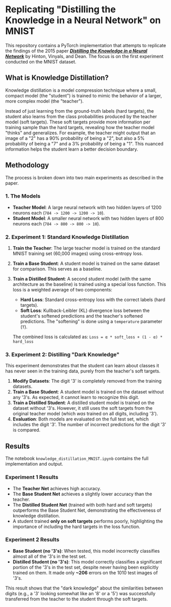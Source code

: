# Replicating "Distilling the Knowledge in a Neural Network" on MNIST

This repository contains a PyTorch implementation that attempts to replicate the findings of the 2015 paper [***Distilling the Knowledge in a Neural Network***](https://arxiv.org/pdf/1503.02531) by Hinton, Vinyals, and Dean. The focus is on the first experiment conducted on the MNIST dataset.

## What is Knowledge Distillation?

Knowledge distillation is a model compression technique where a small, compact model (the "student") is trained to mimic the behavior of a larger, more complex model (the "teacher").

Instead of just learning from the ground-truth labels (hard targets), the student also learns from the class probabilities produced by the teacher model (soft targets). These soft targets provide more information per training sample than the hard targets, revealing how the teacher model "thinks" and generalizes. For example, the teacher might output that an image of a "2" has a 90% probability of being a "2", but also a 5% probability of being a "7" and a 3% probability of being a "1". This nuanced information helps the student learn a better decision boundary.

## Methodology

The process is broken down into two main experiments as described in the paper.

### 1. The Models

-   **Teacher Model**: A large neural network with two hidden layers of 1200 neurons each (`784 -> 1200 -> 1200 -> 10`).
-   **Student Model**: A smaller neural network with two hidden layers of 800 neurons each (`784 -> 800 -> 800 -> 10`).

### 2. Experiment 1: Standard Knowledge Distillation

1.  **Train the Teacher**: The large teacher model is trained on the standard MNIST training set (60,000 images) using cross-entropy loss.
2.  **Train a Base Student**: A student model is trained on the same dataset for comparison. This serves as a baseline.
3.  **Train a Distilled Student**: A second student model (with the same architecture as the baseline) is trained using a special loss function. This loss is a weighted average of two components:
    -   **Hard Loss**: Standard cross-entropy loss with the correct labels (hard targets).
    -   **Soft Loss**: Kullback-Leibler (KL) divergence loss between the student's softened predictions and the teacher's softened predictions. The "softening" is done using a `temperature` parameter (`T`).

    The combined loss is calculated as:
    `Loss = α * soft_loss + (1 - α) * hard_loss`

### 3. Experiment 2: Distilling "Dark Knowledge"

This experiment demonstrates that the student can learn about classes it has never seen in the training data, purely from the teacher's soft targets.

1.  **Modify Datasets**: The digit '3' is completely removed from the training datasets.
2.  **Train a Base Student**: A student model is trained on the dataset without any '3's. As expected, it cannot learn to recognize this digit.
3.  **Train a Distilled Student**: A distilled student model is trained on the dataset without '3's. However, it still uses the soft targets from the original teacher model (which *was* trained on all digits, including '3').
4.  **Evaluation**: Both models are evaluated on the full test set, which includes the digit '3'. The number of incorrect predictions for the digit '3' is compared.

## Results

The notebook `knowledge_distillation_MNIST.ipynb` contains the full implementation and output.

### Experiment 1 Results

-   The **Teacher Net** achieves high accuracy.
-   The **Base Student Net** achieves a slightly lower accuracy than the teacher.
-   The **Distilled Student Net** (trained with both hard and soft targets) outperforms the Base Student Net, demonstrating the effectiveness of knowledge distillation.
-   A student trained **only on soft targets** performs poorly, highlighting the importance of including the hard targets in the loss function.

### Experiment 2 Results

-   **Base Student (no '3's)**: When tested, this model incorrectly classifies almost all of the '3's in the test set.
-   **Distilled Student (no '3's)**: This model correctly classifies a significant portion of the '3's in the test set, despite never having been explicitly trained on them. It made only **~206** errors on the 1010 test images of '3's.

This result shows that the "dark knowledge" about the similarities between digits (e.g., a '3' looking somewhat like an '8' or a '5') was successfully transferred from the teacher to the student through the soft targets.